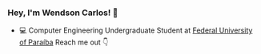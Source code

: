### Hey, I'm Wendson Carlos! 👋

- 💻 Computer Engineering Undergraduate Student at [Federal University of Paraíba](https://www.ufpb.br)
Reach me out 👇
